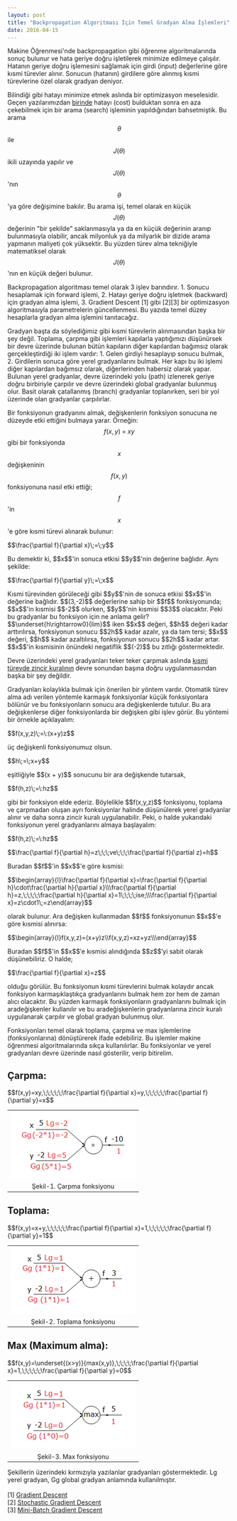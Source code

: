 ```yaml
---
layout: post
title: "Backpropagation Algoritması İçin Temel Gradyan Alma İşlemleri"
date: 2016-04-15
---
```

Makine Öğrenmesi'nde backpropagation gibi öğrenme algoritmalarında sonuç bulunur ve hata geriye doğru işletilerek minimize edilmeye çalışılır.<!--more--> Hatanın geriye doğru işlemesini sağlamak için girdi (input) değerlerine göre kısmi türevler alınır. Sonucun (hatanın) girdilere göre alınmış kısmi türevlerine özel olarak gradyan deniyor. 

Bilindiği gibi hatayı minimize etmek aslında bir optimizasyon meselesidir. Geçen yazılarımızdan <a href="/blog/2016/04/04/Lineer-regresyon-ile-egri-uydurma">birinde</a> hatayı (cost) bulduktan sonra en aza çekebilmek için bir arama (search) işleminin yapıldığından bahsetmiştik. Bu arama $$\theta$$ ile $$J(\theta)$$ ikili uzayında yapılır ve $$J(\theta)$$'nın $$\theta$$'ya göre değişimine bakılır. Bu arama işi, temel olarak en küçük $$J(\theta)$$ değerinin "bir şekilde" saklanmasıyla ya da en küçük değerinin aranıp bulunmasıyla olabilir, ancak milyonluk ya da milyarlık bir dizide arama yapmanın maliyeti çok yüksektir. Bu yüzden türev alma tekniğiyle matematiksel olarak $$J(\theta)$$'nın en küçük değeri bulunur. 

Backpropagation algoritması temel olarak 3 işlev barındırır. 1. Sonucu hesaplamak için forward işlemi, 2. Hatayı geriye doğru işletmek (backward) için gradyan alma işlemi, 3. Gradient Descent [1] gibi [2][3] bir optimizasyon algoritmasıyla parametrelerin güncellenmesi. Bu yazıda temel düzey hesaplarla gradyan alma işlemini tanıtacağız.

Gradyan başta da söylediğimiz gibi kısmi türevlerin alınmasından başka bir şey değil. Toplama, çarpma gibi işlemleri kapılarla yaptığımızı düşünürsek bir devre üzerinde bulunan bütün kapıların diğer kapılardan bağımsız olarak gerçekleştirdiği iki işlem vardır: 1. Gelen girdiyi hesaplayıp sonucu bulmak, 2. Girdilerin sonuca göre yerel gradyanlarını bulmak. Her kapı bu iki işlemi diğer kapılardan bağımsız olarak, diğerlerinden habersiz olarak yapar. Bulunan yerel gradyanlar, devre üzerindeki yolu (path) izlenerek geriye doğru birbiriyle çarpılır ve devre üzerindeki global gradyanlar bulunmuş olur. Basit olarak çatallanmış (branch) gradyanlar toplanırken, seri bir yol üzerinde olan gradyanlar çarpılırlar.

Bir fonksiyonun gradyanını almak, değişkenlerin fonksiyon sonucuna ne düzeyde etki ettiğini bulmaya yarar. Örneğin: $$f(x,y)\;=\;xy$$ gibi bir fonksiyonda $$x$$ değişkeninin $$f(x,y)$$ fonksiyonuna nasıl etki ettiği; $$f$$'in $$x$$'e göre kısmi türevi alınarak bulunur: 
<p>$$\frac{\partial f}{\partial x}\;=\;y$$</p>
Bu demektir ki, $$x$$'in sonuca etkisi $$y$$'nin değerine bağlıdır. Aynı şekilde: 
<p>$$\frac{\partial f}{\partial y}\;=\;x$$</p>Kısmi türevinden görüleceği gibi $$y$$'nin de sonuca etkisi $$x$$'in değerine bağlıdır.
$$(3,-2)$$ değerlerine sahip bir $$f$$ fonksiyonunda; $$x$$'in kısmisi $$-2$$ olurken, $$y$$'nin kısmisi $$3$$ olacaktır. Peki bu gradyanlar bu fonksiyon için ne anlama gelir? $$\underset{h\rightarrow0}{lim}$$ iken $$x$$ değeri, $$h$$ değeri kadar arttırılırsa, fonksiyonun sonucu $$2h$$ kadar azalır, ya da tam tersi; $$x$$ değeri, $$h$$ kadar azaltılırsa, fonksiyonun sonucu $$2h$$ kadar artar. $$x$$'in kısmisinin önündeki negatiflik $$(-2)$$ bu zıtlığı göstermektedir.

Devre üzerindeki yerel gradyanları teker teker çarpmak aslında <a href="/blog/2016/04/06/kismi-turev-partial-differentiation">kısmi türevde zincir kuralının</a> devre sonundan başına doğru uygulanmasından başka bir şey değildir.

Gradyanları kolaylıkla bulmak için önerilen bir yöntem vardır. Otomatik türev alma adı verilen yöntemle karmaşık fonksiyonlar küçük fonksiyonlara bölünür ve bu fonksiyonların sonucu ara değişkenlerde tutulur. Bu ara değişkenlerse diğer fonksiyonlarda bir değişken gibi işlev görür. Bu yöntemi bir örnekle açıklayalım:
<p>$$f(x,y,z)\;=\:(x+y)z$$</p> üç değişkenli fonksiyonumuz olsun.
<p>$$h\;=\;x+y$$</p> eşitliğiyle $$(x + y)$$ sonucunu bir ara değişkende tutarsak,
<p>$$f(h,z)\;=\:hz$$</p> gibi bir fonksiyon elde ederiz.
Böylelikle $$f(x,y,z)$$ fonksiyonu, toplama ve çarpmadan oluşan ayrı fonksiyonlar halinde düşünülerek yerel gradyanlar alınır ve daha sonra zincir kuralı uygulanabilir. Peki, o halde yukarıdaki fonksiyonun yerel gradyanlarını almaya başlayalım:
<p>$$f(h,z)\;=\:hz$$</p>
<p>$$\frac{\partial f}{\partial h}=z\;\;\;ve\;\;\;\frac{\partial f}{\partial z}=h$$</p>
Buradan $$f$$'in $$x$$'e göre kısmisi:
<p>
$$\begin{array}{l}\frac{\partial f}{\partial x}=\frac{\partial f}{\partial h}\cdot\frac{\partial h}{\partial x}\\\frac{\partial f}{\partial h}=z,\;\;\;\;\frac{\partial h}{\partial x}=1\;\;\;\;ise;\\\frac{\partial f}{\partial x}=z\cdot1\;=z\end{array}$$
</p>
olarak bulunur. Ara değişken kullanmadan $$f$$ fonksiyonunun $$x$$'e göre kısmisi alınırsa:
<p>$$\begin{array}{l}f(x,y,z)=(x+y)z\\f(x,y,z)=xz+yz\\\end{array}$$</p> Buradan $$f$$'in $$x$$′e kısmisi alındığında $$z$$′yi sabit olarak düşünebiliriz. O halde;
<p>$$\frac{\partial f}{\partial x}=z$$</p>
olduğu görülür. Bu fonksiyonun kısmi türevlerini bulmak kolaydır ancak fonksiyon karmaşıklaştıkça gradyanlarını bulmak hem zor hem de zaman alıcı olacaktır. Bu yüzden karmaşık fonksiyonların gradyanlarını bulmak için aradeğişkenler kullanılır ve bu aradeğişkenlerin gradyanlarına zincir kuralı uygulanarak çarpılır ve global gradyan bulunmuş olur. 

Fonksiyonları temel olarak toplama, çarpma ve max işlemlerine (fonksiyonlarına) dönüştürerek ifade edebiliriz. Bu işlemler makine öğrenmesi algoritmalarında sıkça kullanılırlar. Bu fonksiyonlar ve yerel gradyanları devre üzerinde nasıl gösterilir, verip bitirelim. 
<h2>Çarpma:</h2>
<p>$$f(x,y)=xy,\;\;\;\;\;\frac{\partial f}{\partial x}=y,\;\;\;\;\;\frac{\partial f}{\partial y}=x$$</p>
<table align="center">
<tr><td style="text-align: center;">
<img src="/img/multiply.png" text-align="center"></td></tr>
<tr><td class="tr-caption" style="text-align: center;">Şekil-1. Çarpma fonksiyonu</td></tr>
</table>
<h2>Toplama:</h2>
<p>$$f(x,y)=x+y,\;\;\;\;\;\frac{\partial f}{\partial x}=1,\;\;\;\;\;\frac{\partial f}{\partial y}=1$$</p>
<table align="center">
<tr><td style="text-align: center;">
<img src="/img/sum.png" text-align="center"></td></tr>
<tr><td class="tr-caption" style="text-align: center;">Şekil-2. Toplama fonksiyonu</td></tr>
</table>
<h2>Max (Maximum alma):</h2>
<p>$$f(x,y)=\underset{(x>y)}{max(x,y)},\;\;\;\;\frac{\partial f}{\partial x}=1,\;\;\;\;\;\frac{\partial f}{\partial y}=0$$</p>
<table align="center">
<tr><td style="text-align: center;">
<img src="/img/max.png" text-align="center"></td></tr>
<tr><td class="tr-caption" style="text-align: center;">Şekil-3. Max fonksiyonu</td></tr>
</table>
Şekillerin üzerindeki kırmızıyla yazılanlar gradyanları göstermektedir. Lg yerel gradyan, Gg global gradyan anlamında kullanılmıştır.
<br><br>
[1] <a href="https://en.wikipedia.org/wiki/Gradient_descent">Gradient Descent</a><br>
[2] <a href="https://en.wikipedia.org/wiki/Stochastic_gradient_descent">Stochastic Gradient Descent</a><br>
[3] <a href="http://www.cs.toronto.edu/~tijmen/csc321/slides/lecture_slides_lec6.pdf">Mini-Batch Gradient Descent</a>
